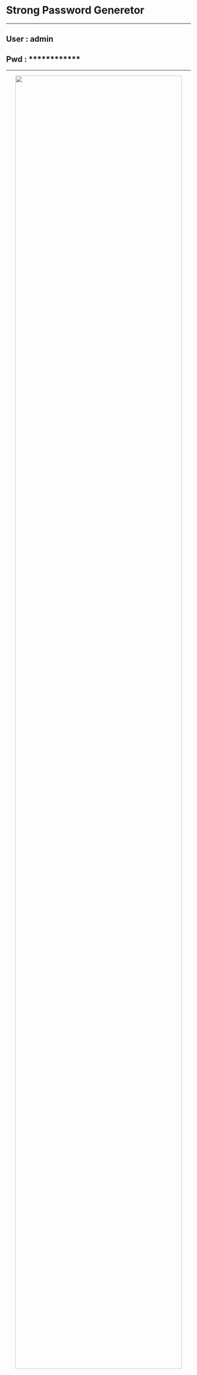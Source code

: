 # Strong Password Generetor


-------------------------------------
User : admin
------------------------------------
Pwd : ************ 
-------------------------------------

------------------------------------
   <p align="center">
<img src="https://i.pcmag.com/imagery/articles/04Uac9ZA9dH1zEKUiIv0nOu-7.fit_scale.size_950x532.v1569489914.jpg" width="95%" height="auto">
</p>




-------------------------------------
Random password generated project using random module in python 3.7 please update when needed.
------------------------------------


